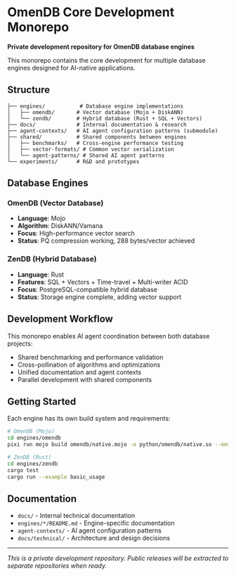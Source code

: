 # OmenDB Core Development Monorepo

**Private development repository for OmenDB database engines**

This monorepo contains the core development for multiple database engines designed for AI-native applications.

## Structure

```
├── engines/           # Database engine implementations  
│   ├── omendb/       # Vector database (Mojo + DiskANN)
│   └── zendb/        # Hybrid database (Rust + SQL + Vectors)
├── docs/             # Internal documentation & research
├── agent-contexts/   # AI agent configuration patterns (submodule)
├── shared/           # Shared components between engines
│   ├── benchmarks/   # Cross-engine performance testing
│   ├── vector-formats/ # Common vector serialization
│   └── agent-patterns/ # Shared AI agent patterns
└── experiments/      # R&D and prototypes
```

## Database Engines

### OmenDB (Vector Database)
- **Language**: Mojo
- **Algorithm**: DiskANN/Vamana  
- **Focus**: High-performance vector search
- **Status**: PQ compression working, 288 bytes/vector achieved

### ZenDB (Hybrid Database) 
- **Language**: Rust
- **Features**: SQL + Vectors + Time-travel + Multi-writer ACID
- **Focus**: PostgreSQL-compatible hybrid database
- **Status**: Storage engine complete, adding vector support

## Development Workflow

This monorepo enables AI agent coordination between both database projects:
- Shared benchmarking and performance validation
- Cross-pollination of algorithms and optimizations  
- Unified documentation and agent contexts
- Parallel development with shared components

## Getting Started

Each engine has its own build system and requirements:

```bash
# OmenDB (Mojo)
cd engines/omendb
pixi run mojo build omendb/native.mojo -o python/omendb/native.so --emit shared-lib

# ZenDB (Rust)
cd engines/zendb  
cargo test
cargo run --example basic_usage
```

## Documentation

- `docs/` - Internal technical documentation
- `engines/*/README.md` - Engine-specific documentation
- `agent-contexts/` - AI agent configuration patterns
- `docs/technical/` - Architecture and design decisions

---

*This is a private development repository. Public releases will be extracted to separate repositories when ready.*